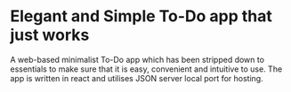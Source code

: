 # Elegant and Simple To-Do app that just works
A web-based minimalist To-Do app which has been stripped down to essentials to make sure that it is easy, convenient and intuitive to use. The app is written in react and utilises JSON server local port for hosting.
